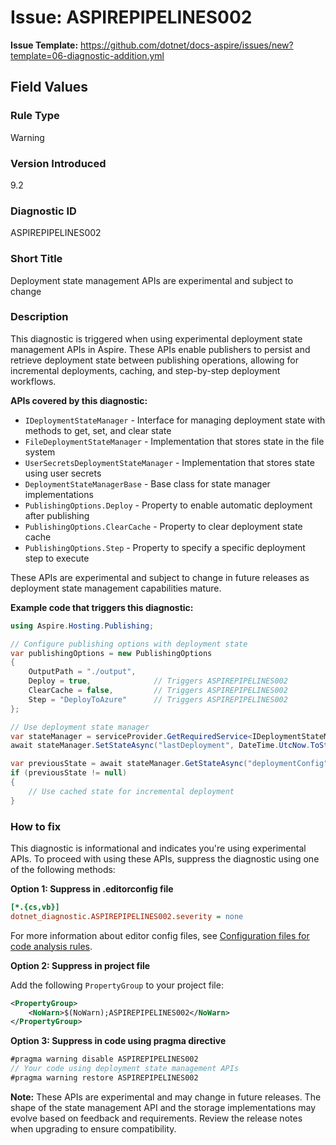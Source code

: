 # Issue: ASPIREPIPELINES002

**Issue Template:** https://github.com/dotnet/docs-aspire/issues/new?template=06-diagnostic-addition.yml

## Field Values

### Rule Type
Warning

### Version Introduced
9.2

### Diagnostic ID
ASPIREPIPELINES002

### Short Title
Deployment state management APIs are experimental and subject to change

### Description

This diagnostic is triggered when using experimental deployment state management APIs in Aspire. These APIs enable publishers to persist and retrieve deployment state between publishing operations, allowing for incremental deployments, caching, and step-by-step deployment workflows.

**APIs covered by this diagnostic:**

- `IDeploymentStateManager` - Interface for managing deployment state with methods to get, set, and clear state
- `FileDeploymentStateManager` - Implementation that stores state in the file system
- `UserSecretsDeploymentStateManager` - Implementation that stores state using user secrets
- `DeploymentStateManagerBase` - Base class for state manager implementations
- `PublishingOptions.Deploy` - Property to enable automatic deployment after publishing
- `PublishingOptions.ClearCache` - Property to clear deployment state cache
- `PublishingOptions.Step` - Property to specify a specific deployment step to execute

These APIs are experimental and subject to change in future releases as deployment state management capabilities mature.

**Example code that triggers this diagnostic:**

```csharp
using Aspire.Hosting.Publishing;

// Configure publishing options with deployment state
var publishingOptions = new PublishingOptions
{
    OutputPath = "./output",
    Deploy = true,              // Triggers ASPIREPIPELINES002
    ClearCache = false,         // Triggers ASPIREPIPELINES002
    Step = "DeployToAzure"      // Triggers ASPIREPIPELINES002
};

// Use deployment state manager
var stateManager = serviceProvider.GetRequiredService<IDeploymentStateManager>();
await stateManager.SetStateAsync("lastDeployment", DateTime.UtcNow.ToString());

var previousState = await stateManager.GetStateAsync("deploymentConfig");
if (previousState != null)
{
    // Use cached state for incremental deployment
}
```

### How to fix

This diagnostic is informational and indicates you're using experimental APIs. To proceed with using these APIs, suppress the diagnostic using one of the following methods:

**Option 1: Suppress in .editorconfig file**

```ini
[*.{cs,vb}]
dotnet_diagnostic.ASPIREPIPELINES002.severity = none
```

For more information about editor config files, see [Configuration files for code analysis rules](/dotnet/fundamentals/code-analysis/configuration-files).

**Option 2: Suppress in project file**

Add the following `PropertyGroup` to your project file:

```xml
<PropertyGroup>
    <NoWarn>$(NoWarn);ASPIREPIPELINES002</NoWarn>
</PropertyGroup>
```

**Option 3: Suppress in code using pragma directive**

```csharp
#pragma warning disable ASPIREPIPELINES002
// Your code using deployment state management APIs
#pragma warning restore ASPIREPIPELINES002
```

**Note:** These APIs are experimental and may change in future releases. The shape of the state management API and the storage implementations may evolve based on feedback and requirements. Review the release notes when upgrading to ensure compatibility.
